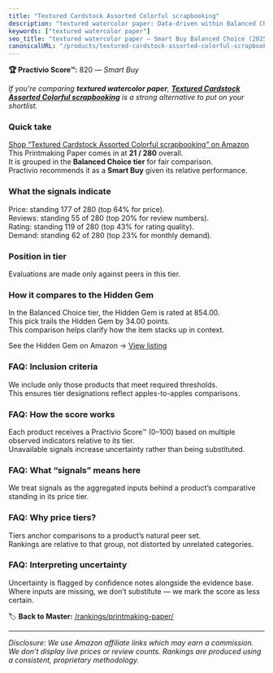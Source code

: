 ```yaml
---
title: "Textured Cardstock Assorted Colorful scrapbooking"
description: "textured watercolor paper: Data-driven within Balanced Choice ranking using the Practivio Score™. Positioned by quality, value, demand, findability, momentum."
keywords: ["textured watercolor paper"]
seo_title: "textured watercolor paper — Smart Buy Balanced Choice (2025)"
canonicalURL: "/products/textured-cardstock-assorted-colorful-scrapbooking-B08GJSDB4N/"
---
```


**🏆 Practivio Score™:** 820 — _Smart Buy_


*If you're comparing **textured watercolor paper**, **[Textured Cardstock Assorted Colorful scrapbooking](https://www.amazon.com/dp/B08GJSDB4N?tag=practivio-20)** is a strong alternative to put on your shortlist.*
### Quick take
[Shop “Textured Cardstock Assorted Colorful scrapbooking” on Amazon](https://www.amazon.com/dp/B08GJSDB4N?tag=practivio-20)
This Printmaking Paper comes in at **21 / 280** overall.  
It is grouped in the **Balanced Choice tier** for fair comparison.  
Practivio recommends it as a **Smart Buy** given its relative performance.

### What the signals indicate
Price: standing 177 of 280 (top 64% for price).  
Reviews: standing 55 of 280 (top 20% for review numbers).  
Rating: standing 119 of 280 (top 43% for rating quality).  
Demand: standing 62 of 280 (top 23% for monthly demand).

### Position in tier
Evaluations are made only against peers in this tier.

### How it compares to the Hidden Gem
In the Balanced Choice tier, the Hidden Gem is rated at 854.00.  
This pick trails the Hidden Gem by 34.00 points.  
This comparison helps clarify how the item stacks up in context.  

See the Hidden Gem on Amazon → [View listing](https://www.amazon.com/dp/B00KTJ7CP8?tag=practivio-20)

### FAQ: Inclusion criteria
We include only those products that meet required thresholds.  
This ensures tier designations reflect apples-to-apples comparisons.

### FAQ: How the score works
Each product receives a Practivio Score™ (0–100) based on multiple observed indicators relative to its tier.  
Unavailable signals increase uncertainty rather than being substituted.

### FAQ: What “signals” means here
We treat signals as the aggregated inputs behind a product’s comparative standing in its price tier.

### FAQ: Why price tiers?
Tiers anchor comparisons to a product’s natural peer set.  
Rankings are relative to that group, not distorted by unrelated categories.

### FAQ: Interpreting uncertainty
Uncertainty is flagged by confidence notes alongside the evidence base.  
Where inputs are missing, we don’t substitute — we mark the score as less certain.


🏷️ **Back to Master:** [/rankings/printmaking-paper/](/rankings/printmaking-paper/)

---
_Disclosure: We use Amazon affiliate links which may earn a commission. We don’t display live prices or review counts. Rankings are produced using a consistent, proprietary methodology._
